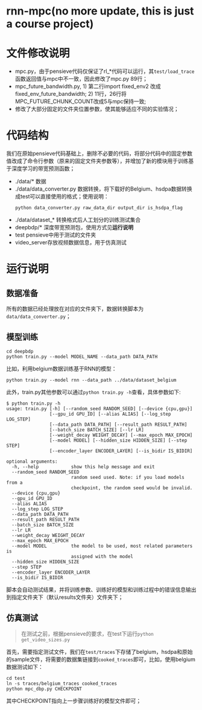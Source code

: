 # rnn-mpc(no more update, this is just a course project)

# 文件修改说明

+ mpc.py，由于pensieve代码仅保证了rl_\*代码可以运行，其`test/load_trace`函数返回值与mpc中不一致，因此修改了mpc.py 89行；
+ mpc_future_bandwidth.py, 1) 第二行import fixed_env2 改成fixed_env_future_bandwidth; 2) 11行，26行将MPC_FUTURE_CHUNK_COUNT改成5与mpc保持一致;
+ 修改了大部分固定的文件夹位置参数，使其能够适应不同的实验情况；

# 代码结构
我们在原始pensieve代码基础上，删除不必要的代码，将部分代码中的固定参数值改成了命令行参数（原来的固定文件夹参数等），并增加了新的模块用于训练基于深度学习的带宽预测函数；
+ ./data/* 数据
+ ./data/data_converter.py 数据转换，将下载好的Belgium、hsdpa数据转换成test可以直接使用的格式；使用说明：
  ```
  python data_converter.py raw_data_dir output_dir is_hsdpa_flag
  ```
+ ./data/dataset_* 转换格式后人工划分的训练测试集合
+ deepbdp/* 深度带宽预测包，使用方式见**运行说明**
+ test pensieve中用于测试的文件夹
+ video_server存放视频数据信息，用于仿真测试

# 运行说明

## 数据准备
所有的数据已经处理放在对应的文件夹下，数据转换脚本为`data/data_converter.py`；

## 模型训练
```
cd deepbdp
python train.py --model MODEL_NAME --data_path DATA_PATH
```
比如，利用belgium数据训练基于RNN的模型：
```
python train.py --model rnn --data_path ../data/dataset_belgium
```
此外，train.py其他参数可以通过`python train.py -h`查看，具体参数如下:
```shell
$ python train.py -h
usage: train.py [-h] [--random_seed RANDOM_SEED] [--device {cpu,gpu}]
                [--gpu_id GPU_ID] [--alias ALIAS] [--log_step LOG_STEP]
                [--data_path DATA_PATH] [--result_path RESULT_PATH]
                [--batch_size BATCH_SIZE] [--lr LR]
                [--weight_decay WEIGHT_DECAY] [--max_epoch MAX_EPOCH]
                [--model MODEL] [--hidden_size HIDDEN_SIZE] [--step STEP]
                [--encoder_layer ENCODER_LAYER] [--is_bidir IS_BIDIR]

optional arguments:
  -h, --help            show this help message and exit
  --random_seed RANDOM_SEED
                        random seed used. Note: if you load models from a
                        checkpoint, the random seed would be invalid.
  --device {cpu,gpu}
  --gpu_id GPU_ID
  --alias ALIAS
  --log_step LOG_STEP
  --data_path DATA_PATH
  --result_path RESULT_PATH
  --batch_size BATCH_SIZE
  --lr LR
  --weight_decay WEIGHT_DECAY
  --max_epoch MAX_EPOCH
  --model MODEL         the model to be used, most related parameters is
                        assigned with the model
  --hidden_size HIDDEN_SIZE
  --step STEP
  --encoder_layer ENCODER_LAYER
  --is_bidir IS_BIDIR

```
脚本会自动测试结果，并将训练参数、训练好的模型和训练过程中的错误信息输出到指定文件夹下（默认results文件夹）文件夹下；
## 仿真测试
> 在测试之前，根据pensieve的要求，在test下运行`python get_video_sizes.py`

首先，需要指定测试文件，我们在`test/traces`下存储了belgium，hsdpa和原始的sample文件，将需要的数据集链接到`cooked_traces`即可，比如，使用belgium数据测试如下：

```
cd test
ln -s traces/belgium_traces cooked_traces
python mpc_dbp.py CHECKPOINT
```
其中CHECKPOINT指向上一步骤训练好的模型文件即可；
